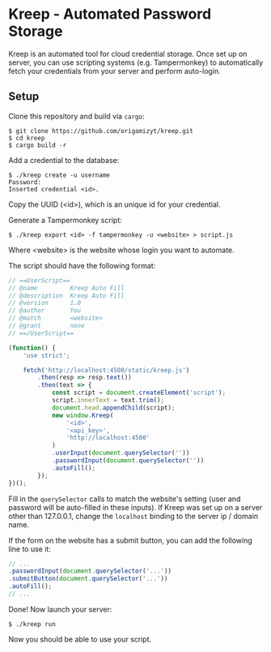 # Kreep - Automated Password Storage

Kreep is an automated tool for cloud credential storage. Once set up on server, you can use scripting systems (e.g. Tampermonkey) to automatically fetch your credentials from your server and perform auto-login. 

## Setup

Clone this repository and build via `cargo`:
``` 
$ git clone https://github.com/origamizyt/kreep.git
$ cd kreep
$ cargo build -r
```

Add a credential to the database:
```
$ ./kreep create -u username
Password:
Inserted credential <id>.
```

Copy the UUID (&lt;id&gt;), which is an unique id for your credential.

Generate a Tampermonkey script:
```
$ ./kreep export <id> -f tampermonkey -u <website> > script.js
```

Where &lt;website&gt; is the website whose login you want to automate.

The script should have the following format:
```js
// ==UserScript==
// @name         Kreep Auto Fill
// @description  Kreep Auto Fill
// @version      1.0
// @author       You
// @match        <website>
// @grant        none
// ==/UserScript==

(function() {
    'use strict';

    fetch('http://localhost:4500/static/kreep.js')
        .then(resp => resp.text())
        .then(text => {
            const script = document.createElement('script');
            script.innerText = text.trim();
            document.head.appendChild(script);
            new window.Kreep(
                '<id>',
                '<api_key>',
                'http://localhost:4500'
            )
            .userInput(document.querySelector(''))
            .passwordInput(document.querySelector(''))
            .autoFill();
        });
})();
```

Fill in the `querySelector` calls to match the website's setting (user and password will be auto-filled in these inputs). If Kreep was set up on a server other than 127.0.0.1, change the `localhost` binding to the server ip / domain name.

If the form on the website has a submit button, you can add the following line to use it:
```js
// ...
.passwordInput(document.querySelector('...'))
.submitButton(document.querySelector('...'))
.autoFill();
// ...
```

Done! Now launch your server:
```
$ ./kreep run
```

Now you should be able to use your script.